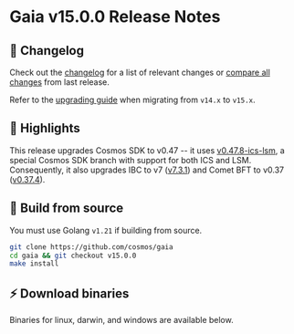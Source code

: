 # Gaia v15.0.0  Release Notes 

## 📝 Changelog

Check out the [changelog](https://github.com/cosmos/gaia/blob/v15.0.0/CHANGELOG.md) for a list of relevant changes or [compare all changes](https://github.com/cosmos/gaia/compare/v14.1.0...v15.0.0) from last release.

<!-- Add the following line for major releases -->
Refer to the [upgrading guide](https://github.com/cosmos/gaia/blob/release/v15.x/UPGRADING.md) when migrating from `v14.x` to `v15.x`.

## 🚀 Highlights

<!-- Add any highlights of this release -->

This release upgrades Cosmos SDK to v0.47 -- it uses [v0.47.8-ics-lsm](https://github.com/cosmos/cosmos-sdk/tree/v0.47.8-ics-lsm), a special Cosmos SDK branch with support for both ICS and LSM. Consequently, it also upgrades IBC to v7 ([v7.3.1](https://github.com/cosmos/ibc-go/releases/tag/v7.3.1)) and Comet BFT to v0.37 ([v0.37.4](https://github.com/cometbft/cometbft/releases/tag/v0.37.4)).

## 🔨 Build from source

You must use Golang `v1.21` if building from source.

```bash
git clone https://github.com/cosmos/gaia
cd gaia && git checkout v15.0.0
make install
```

## ⚡️ Download binaries

Binaries for linux, darwin, and windows are available below.
